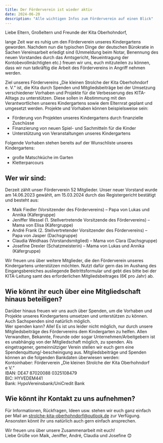 ```yaml
---
title: Der Förderverein ist wieder aktiv
date: 2024-06-20
description: "Alle wichtigen Infos zum Förderverein auf einen Blick"
---
```


Liebe Eltern, Großeltern und Freunde der Kita Oberhohndorf,

lange Zeit war es ruhig um den Förderverein unseres Kindergartens geworden. Nachdem nun die typischen Dinge der deutschen Bürokratie in Sachen Vereinsarbeit erledigt sind (Ummeldung beim Notar, Benennung des neuen Vorstandes durch das Amtsgericht, Neueintragung der Kontobevollmächtigten etc.) freuen wir uns, euch mitzuteilen zu können, dass wir nun tatkräftig die Arbeit des Fördervereins in Angriff nehmen werden. <br>

Ziel unseres Fördervereins „Die kleinen Strolche der Kita Oberhohndorf e. V.“ ist, die Kita durch Spenden und Mitgliedsbeiträge bei der Umsetzung verschiedener Vorhaben und Projekte für die Verbesserung des KITA-Alltags zu unterstützen. Diese sollen in Abstimmung mit den Verantwortlichen unseres Kindergartens sowie dem Elternrat geplant und umgesetzt werden. Projekte und Vorhaben können beispielsweise sein:
- Förderung von Projekten unseres Kindergartens durch finanzielle Zuschüsse
- Finanzierung von neuen Spiel- und Sachmitteln für die Kinder
- Unterstützung von Veranstaltungen unseres Kindergartens

Folgende Vorhaben stehen bereits auf der Wunschliste unseres Kindergartens:
- große Matschküche im Garten
- Kletterparcours

## Wer wir sind:

Derzeit zählt unser Förderverein 52 Mitglieder. Unser neuer Vorstand wurde am 14.06.2023 gewählt, am 15.03.2024 durch das Registergericht bestätigt und besteht aus: 
- Maik Fiedler (Vorsitzender des Fördervereins) – Papa von Lukas und Annika (Käfergruppe)
- Jeniffer Wessel (1. Stellvertretende Vorsitzende des Fördervereins) – Mama von Elisa (Käfergruppe)
- André Frank (2. Stellvertretender Vorsitzender des Fördervereins) – Papa von Jasper (Dachsgruppe)
- Claudia Weidhaas (Vorstandsmitglied) – Mama von Clara (Dachsgruppe)
- Josefine Drexler (Schatzmeisterin) – Mama von Lukas und Annika (Käfergruppe)

Wir freuen uns über weitere Mitglieder, die den Förderverein unseres Kindergartens unterstützen möchten. Nutzt dafür gern das im Aushang des Eingangsbereiches ausliegende Beitrittsformular und gebt dies bitte bei der KITA-Leitung samt des erforderlichen Mitgliedsbeitrages (6€ pro Jahr) ab. <br>


## Wie könnt ihr euch über eine Mitgliedschaft hinaus beteiligen?

Darüber hinaus freuen wir uns auch über Spenden, um die Vorhaben und Projekte unseres Kindergartens umsetzen und unterstützen zu können. Auch Sachspenden sind natürlich möglich. <br>
Wer spenden kann? Alle! Es ist uns leider nicht möglich, nur durch unsere Mitgliedsbeiträge des Fördervereins dem Kindergarten zu helfen. Allen Verwandten, Bekannte, Freunde oder sogar Unternehmen/Arbeitgebern ist es unabhängig von der Mitgliedschaft möglich, zu spenden. Als eingetragener, gemeinnütziger Verein stellen wir euch gern eine Spendenquittung/-bescheinigung aus. Mitgliedsbeiträge und Spenden können an die folgenden Bankdaten überwiesen werden:<br>
Kontoinhaber: Förderverein „Die kleinen Strolche der Kita Oberhohndorf e V.“<br>
IBAN: DE47 87020088 0325108479<br>
BIC: HYVEDEM441<br>
Bank: HypoVereinsbank/UniCredit Bank<br>

## Wie könnt ihr Kontakt zu uns aufnehmen?

Für Informationen, Rückfragen, Ideen usw. stehen wir euch ganz einfach per Mail an 
strolche-kita-oberhohndorf@outlook.de
zur Verfügung. Ansonsten könnt ihr uns natürlich auch gern einfach ansprechen.<br>

Wir freuen uns über unsere Zusammenarbeit mit euch!<br>
Liebe Grüße von Maik, Jeniffer, André, Claudia und Josefine 😊<br>
